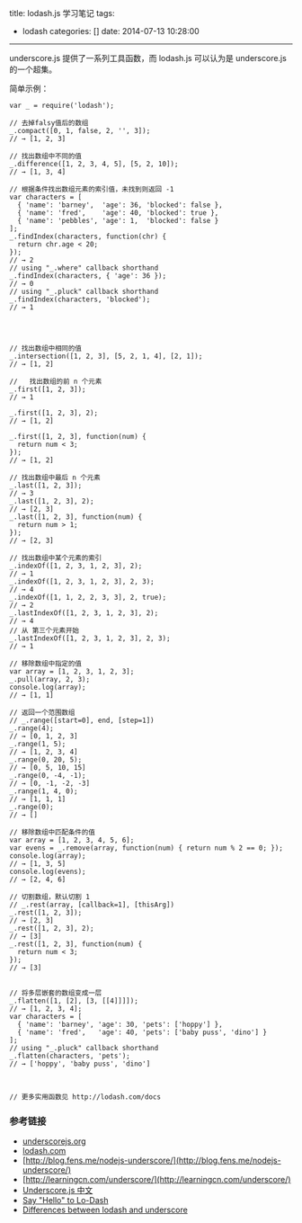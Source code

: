 title: lodash.js 学习笔记
tags:
  - lodash
categories: []
date: 2014-07-13 10:28:00
---
underscore.js 提供了一系列工具函数，而 lodash.js 可以认为是 underscore.js 的一个超集。

简单示例：

```
var _ = require('lodash');

// 去掉falsy值后的数组
_.compact([0, 1, false, 2, '', 3]);
// → [1, 2, 3]

// 找出数组中不同的值
_.difference([1, 2, 3, 4, 5], [5, 2, 10]);
// → [1, 3, 4]

// 根据条件找出数组元素的索引值，未找到则返回 -1
var characters = [
  { 'name': 'barney',  'age': 36, 'blocked': false },
  { 'name': 'fred',    'age': 40, 'blocked': true },
  { 'name': 'pebbles', 'age': 1,  'blocked': false }
];
_.findIndex(characters, function(chr) {
  return chr.age < 20;
});
// → 2
// using "_.where" callback shorthand
_.findIndex(characters, { 'age': 36 });
// → 0
// using "_.pluck" callback shorthand
_.findIndex(characters, 'blocked');
// → 1




// 找出数组中相同的值
_.intersection([1, 2, 3], [5, 2, 1, 4], [2, 1]);
// → [1, 2]

//   找出数组的前 n 个元素 
_.first([1, 2, 3]);
// → 1

_.first([1, 2, 3], 2);
// → [1, 2]

_.first([1, 2, 3], function(num) {
  return num < 3;
});
// → [1, 2]

// 找出数组中最后 n 个元素
_.last([1, 2, 3]);
// → 3
_.last([1, 2, 3], 2);
// → [2, 3]
_.last([1, 2, 3], function(num) {
  return num > 1;
});
// → [2, 3]

// 找出数组中某个元素的索引
_.indexOf([1, 2, 3, 1, 2, 3], 2);
// → 1
_.indexOf([1, 2, 3, 1, 2, 3], 2, 3);
// → 4
_.indexOf([1, 1, 2, 2, 3, 3], 2, true);
// → 2
_.lastIndexOf([1, 2, 3, 1, 2, 3], 2);
// → 4
// 从 第三个元素开始
_.lastIndexOf([1, 2, 3, 1, 2, 3], 2, 3);
// → 1

// 移除数组中指定的值
var array = [1, 2, 3, 1, 2, 3];
_.pull(array, 2, 3);
console.log(array);
// → [1, 1]

// 返回一个范围数组
// _.range([start=0], end, [step=1])
_.range(4);
// → [0, 1, 2, 3]
_.range(1, 5);
// → [1, 2, 3, 4]
_.range(0, 20, 5);
// → [0, 5, 10, 15]
_.range(0, -4, -1);
// → [0, -1, -2, -3]
_.range(1, 4, 0);
// → [1, 1, 1]
_.range(0);
// → []

// 移除数组中匹配条件的值
var array = [1, 2, 3, 4, 5, 6];
var evens = _.remove(array, function(num) { return num % 2 == 0; });
console.log(array);
// → [1, 3, 5]
console.log(evens);
// → [2, 4, 6]

// 切割数组，默认切割 1
// _.rest(array, [callback=1], [thisArg])
_.rest([1, 2, 3]);
// → [2, 3]
_.rest([1, 2, 3], 2);
// → [3]
_.rest([1, 2, 3], function(num) {
  return num < 3;
});
// → [3]


// 将多层嵌套的数组变成一层
_.flatten([1, [2], [3, [[4]]]]);
// → [1, 2, 3, 4];
var characters = [
  { 'name': 'barney', 'age': 30, 'pets': ['hoppy'] },
  { 'name': 'fred',   'age': 40, 'pets': ['baby puss', 'dino'] }
];
// using "_.pluck" callback shorthand
_.flatten(characters, 'pets');
// → ['hoppy', 'baby puss', 'dino']



// 更多实用函数见 http://lodash.com/docs

```
<!-- more -->

### 参考链接

- [underscorejs.org](http://underscorejs.org/)
- [lodash.com](http://lodash.com/)
- [http://blog.fens.me/nodejs-underscore/](http://blog.fens.me/nodejs-underscore/)
- [http://learningcn.com/underscore/](http://learningcn.com/underscore/)
- [Underscore.js 中文](http://javascript.ruanyifeng.com/library/underscore.html)
- [Say "Hello" to Lo-Dash](http://kitcambridge.be/blog/say-hello-to-lo-dash/)
-  [Differences between lodash and underscore](http://stackoverflow.com/questions/13789618/differences-between-lodash-and-underscore)